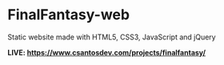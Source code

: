 # FinalFantasy-web

Static website made with HTML5, CSS3, JavaScript and jQuery 

<strong>LIVE: https://www.csantosdev.com/projects/finalfantasy/</strong>
